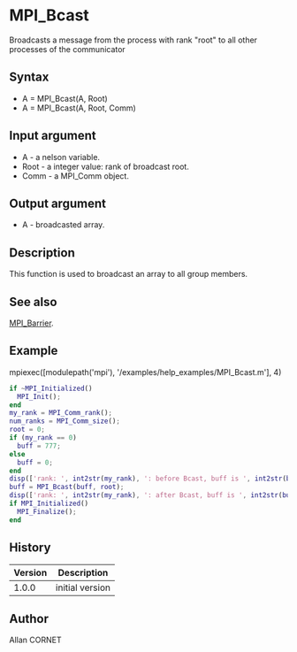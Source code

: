 

# MPI_Bcast

Broadcasts a message from the process with rank "root" to all other processes of the communicator

## Syntax

- A = MPI_Bcast(A, Root)
- A = MPI_Bcast(A, Root, Comm)

## Input argument

 - A - a nelson variable.
 - Root - a integer value: rank of broadcast root.
 - Comm - a MPI_Comm object.

## Output argument

 - A - broadcasted array.

## Description


  <p>This function is used to broadcast an array to all group members.</p>


## See also

[MPI_Barrier](MPI_Barrier.md).
## Example

mpiexec([modulepath('mpi'), '/examples/help_examples/MPI_Bcast.m'], 4)
```matlab
if ~MPI_Initialized()
  MPI_Init();
end
my_rank = MPI_Comm_rank();
num_ranks = MPI_Comm_size();
root = 0;
if (my_rank == 0)
  buff = 777;
else
  buff = 0;
end
disp(['rank: ', int2str(my_rank), ': before Bcast, buff is ', int2str(buff)])
buff = MPI_Bcast(buff, root);
disp(['rank: ', int2str(my_rank), ': after Bcast, buff is ', int2str(buff)])
if MPI_Initialized()
  MPI_Finalize();
end
```

## History

|Version|Description|
|------|------|
|1.0.0|initial version|


## Author

Allan CORNET




